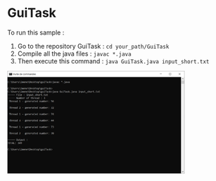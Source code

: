 # GuiTask
To run this sample : 
1. Go to the repository GuiTask : `cd your_path/GuiTask`
2. Compile all the java files : `javac *.java` 
3. Then execute this command : `java GuiTask.java input_short.txt`



<img src="https://github.com/imen-nmn/GuiTask/blob/master/short_input_result.PNG" width="80%" /> 
